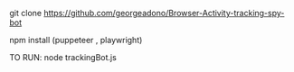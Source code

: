 git clone https://github.com/georgeadono/Browser-Activity-tracking-spy-bot

npm install
(puppeteer , playwright)

TO RUN:
node trackingBot.js
